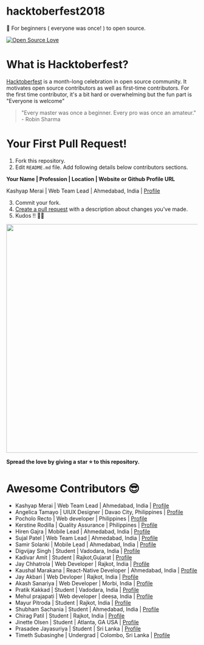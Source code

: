 # hacktoberfest2018

🎉 For beginners ( everyone was once! ) to open source.

[![Open Source Love](https://badges.frapsoft.com/os/v1/open-source-150x25.png?v=103)](https://github.com/ellerbrock/open-source-badges/)

# What is Hacktoberfest?

[Hacktoberfest](https://hacktoberfest.digitalocean.com/) is a month-long celebration in open source community. It motivates open source contributors as well as first-time contributors. For the first time contributor, it's a bit hard or overwhelming but the fun part is "Everyone is welcome"

> "Every master was once a beginner. Every pro was once an amateur." - Robin Sharma

# Your First Pull Request!

1. Fork this repository.
2. Edit `README.md` file. Add following details below contributors sections.

**Your Name | Profession | Location | Website or Github Profile URL**

Kashyap Merai | Web Team Lead | Ahmedabad, India | [Profile](http://kamerk22.github.io)

3. Commit your fork.
4. [Create a pull request](https://www.digitalocean.com/community/tutorials/how-to-create-a-pull-request-on-github) with a description about changes you've made.
5. Kudos !! 🎊🎉

<img src="https://raw.githubusercontent.com/kamerk22/hacktoberfest2018/master/kudos.gif" width="600"  />

**Spread the love by giving a star ⭐ to this repository.**

# Awesome Contributors 😎

- Kashyap Merai | Web Team Lead | Ahmedabad, India | [Profile](http://kamerk22.github.io)
- Angelica Tamayo | UIUX Designer | Davao City, Philippines | [Profile](https://github.com/angelicaT3)
- Pocholo Recto | Web developer | Philippines | [Profile](https://github.com/cholorecto)
- Kerstine Rodilla | Quality Assurance | Philippines | [Profile](https://github.com/kerstinerodilla)
- Hiren Gajra | Mobile Lead | Ahmedabad, India | [Profile](https://github.com/hiren2728)
- Sujal Patel | Web Team Lead | Ahmedabad, India | [Profile](https://github.com/sujalpatel2209)
- Samir Solanki | Mobile Lead | Ahmedabad, India | [Profile](https://github.com/samsol38)
- Digvijay Singh | Student | Vadodara, India | [Profile](https://github.com/diggis00)
- Kadivar Amit | Student | Rajkot,Gujarat | [Profile](https://github.com/amitkadivar1)
- Jay Chhatrola | Web Developer | Rajkot, India | [Profile](https://github.com/jaychhatrola)
- Kaushal Marakana | React-Native Developer | Ahmedabad, India | [Profile](https://github.com/kaushalmarakana)
- Jay Akbari | Web Devloper | Rajkot, India | [Profile](https://github.com/JayAkbari)
- Akash Sanariya | Web Developer | Morbi, India | [Profile](https://github.com/AkashSanariya)
- Pratik Kakkad | Student | Vadodara, India | [Profile](https://github.com/Pratikkakkad)
- Mehul prajapati | Web developer | deesa, India | [Profile](https://github.com/mehuls85345)
- Mayur Pitroda | Student | Rajkot, India | [Profile](https://github.com/mayur31031996)
- Shubham Sachania | Student | Ahmedabad, India | [Profile](https://github.com/ShubhamSachania)
- Chirag Patil | Student | Rajkot, India | [Profile](https://github.com/chiragpatil)
- Jinette Olsen | Student | Atlanta, GA USA | [Profile](https://github.com/pomegranatered)
- Prasadee Jayasuriya | Student | Sri Lanka | [Profile](https://github.com/prasadeej)
- Timeth Subasinghe | Undergrad | Colombo, Sri Lanka | [Profile](https://github.com/timethsws)
